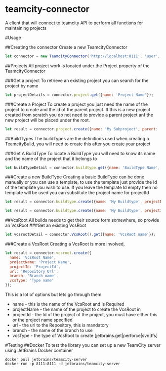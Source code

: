 # teamcity-connector
A client that will connect to teamcity API to perform all functions for maintaining projects 

#Usage

##Creating the connector
Create a new TeamcityConnector
``` javascript
let connector = new TeamcityConnector('http://localhost:8111', 'user', 'password');
```

##Projects
All project work is located under the Project property of the TeamcityConnector

###Get a project
To retrieve an existing project you can search for the project by name
``` javascript
let projectDetails = connector.project.get({name: 'Project Name'});
```

###Create a Project
To create a project you just need the name of the project to create and the id of the parent project. If this is a new 
project created from scratch you do not need to provide a parent project anf the new project will be placed under the root.
``` javascript
let result = connector.project.create({name: 'My Subproject', parent: 'Parent Project Name'});
```


##BuildTypes
The buildTypes are the definitions used when creating a TeamcityBuild, you will need to create this after you create your project

###Get A BuildType
To locate a BuildType you will need to know its name and the name of the project that it belongs to 
``` javascript
let buildTypeDetail = connector.buildtype.get({name: 'BuildType Name', project: 'Project Name'});
```

###Create a new BuildType
Creating a basic BuildType can be done manually or you can use a template, to use the template just provide the
Id of the template you wish to use.  If you leave the template Id empty then no template will be used
you can substitute the project name for projectId
``` javascript
let result = connector.buildtype.create({name: 'My Buildtype', projectName: 'Project Name', template: 'TemplateId'});

let result = connector.buildtype.create({name: 'My Buildtype', projectId: 'Project_Id', template: 'TemplateId'});
```


##VcsRoot
All builds needs to get their source form somewhere, so provide an VcsRoot
###Get an existing VcsRoot
``` javascript
let vcsrootDetail = connector.VcsRoot().get({name: 'VcsRoot name'});
```

###Create a VcsRoot
Creating a VcsRoot is more involved, 
``` javascript
let result = connector.vcsroot.create({
  name: 'VcsRoot Name',
  projectName: 'Project Name',
  projectId: 'ProjectId',
  url: 'Repository Url',
  branch: 'Branch name',
  vcsType: 'Type name'    
});
```

This is a lot of options but lets go through them
* name - this is the name of the VcsRoot and is Required
* projectName - the name of the project to create the VcsRoot in
* projectId - the Id of the project of the project, you must have either this or the project name specified
* url - the url to the Repository, this is mandatory
* branch - the name of the branch to use
* vcsType - the type of VcsRoot to create [jetbrains.get|perforce|svn|tfs] 


#Testing
##Docker
To test the library you can set up a new TeamCity server using JetBrains Docker container
```
docker pull jetbrains/teamcity-server
docker run -p 8111:8111 -d jetbrains/teamcity-server
```
